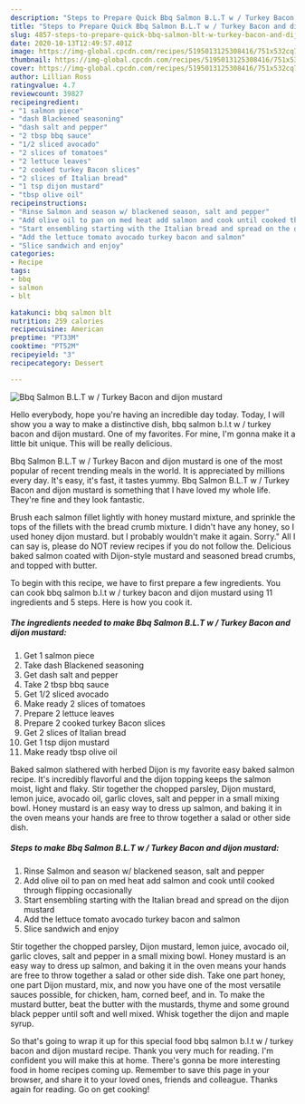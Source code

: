 ```yaml
---
description: "Steps to Prepare Quick Bbq Salmon B.L.T w / Turkey Bacon and dijon mustard"
title: "Steps to Prepare Quick Bbq Salmon B.L.T w / Turkey Bacon and dijon mustard"
slug: 4857-steps-to-prepare-quick-bbq-salmon-blt-w-turkey-bacon-and-dijon-mustard
date: 2020-10-13T12:49:57.401Z
image: https://img-global.cpcdn.com/recipes/5195013125308416/751x532cq70/bbq-salmon-blt-w-turkey-bacon-and-dijon-mustard-recipe-main-photo.jpg
thumbnail: https://img-global.cpcdn.com/recipes/5195013125308416/751x532cq70/bbq-salmon-blt-w-turkey-bacon-and-dijon-mustard-recipe-main-photo.jpg
cover: https://img-global.cpcdn.com/recipes/5195013125308416/751x532cq70/bbq-salmon-blt-w-turkey-bacon-and-dijon-mustard-recipe-main-photo.jpg
author: Lillian Ross
ratingvalue: 4.7
reviewcount: 39827
recipeingredient:
- "1 salmon piece"
- "dash Blackened seasoning"
- "dash salt and pepper"
- "2 tbsp bbq sauce"
- "1/2 sliced avocado"
- "2 slices of tomatoes"
- "2 lettuce leaves"
- "2 cooked turkey Bacon slices"
- "2 slices of Italian bread"
- "1 tsp dijon mustard"
- "tbsp olive oil"
recipeinstructions:
- "Rinse Salmon and season w/ blackened season, salt and pepper"
- "Add olive oil to pan on med heat add salmon and cook until cooked through flipping occasionally"
- "Start ensembling starting with the Italian bread and spread on the dijon mustard"
- "Add the lettuce tomato avocado turkey bacon and salmon"
- "Slice sandwich and enjoy"
categories:
- Recipe
tags:
- bbq
- salmon
- blt

katakunci: bbq salmon blt 
nutrition: 259 calories
recipecuisine: American
preptime: "PT33M"
cooktime: "PT52M"
recipeyield: "3"
recipecategory: Dessert

---
```



![Bbq Salmon B.L.T w / Turkey Bacon and dijon mustard](https://img-global.cpcdn.com/recipes/5195013125308416/751x532cq70/bbq-salmon-blt-w-turkey-bacon-and-dijon-mustard-recipe-main-photo.jpg)

Hello everybody, hope you're having an incredible day today. Today, I will show you a way to make a distinctive dish, bbq salmon b.l.t w / turkey bacon and dijon mustard. One of my favorites. For mine, I'm gonna make it a little bit unique. This will be really delicious.

Bbq Salmon B.L.T w / Turkey Bacon and dijon mustard is one of the most popular of recent trending meals in the world. It is appreciated by millions every day. It's easy, it's fast, it tastes yummy. Bbq Salmon B.L.T w / Turkey Bacon and dijon mustard is something that I have loved my whole life. They're fine and they look fantastic.

Brush each salmon fillet lightly with honey mustard mixture, and sprinkle the tops of the fillets with the bread crumb mixture. I didn&#39;t have any honey, so I used honey dijon mustard. but I probably wouldn&#39;t make it again. Sorry.&#34; All I can say is, please do NOT review recipes if you do not follow the. Delicious baked salmon coated with Dijon-style mustard and seasoned bread crumbs, and topped with butter.


To begin with this recipe, we have to first prepare a few ingredients. You can cook bbq salmon b.l.t w / turkey bacon and dijon mustard using 11 ingredients and 5 steps. Here is how you cook it.

<!--inarticleads1-->

##### The ingredients needed to make Bbq Salmon B.L.T w / Turkey Bacon and dijon mustard:

1. Get 1 salmon piece
1. Take dash Blackened seasoning
1. Get dash salt and pepper
1. Take 2 tbsp bbq sauce
1. Get 1/2 sliced avocado
1. Make ready 2 slices of tomatoes
1. Prepare 2 lettuce leaves
1. Prepare 2 cooked turkey Bacon slices
1. Get 2 slices of Italian bread
1. Get 1 tsp dijon mustard
1. Make ready tbsp olive oil


Baked salmon slathered with herbed Dijon is my favorite easy baked salmon recipe. It&#39;s incredibly flavorful and the dijon topping keeps the salmon moist, light and flaky. Stir together the chopped parsley, Dijon mustard, lemon juice, avocado oil, garlic cloves, salt and pepper in a small mixing bowl. Honey mustard is an easy way to dress up salmon, and baking it in the oven means your hands are free to throw together a salad or other side dish. 

<!--inarticleads2-->

##### Steps to make Bbq Salmon B.L.T w / Turkey Bacon and dijon mustard:

1. Rinse Salmon and season w/ blackened season, salt and pepper
1. Add olive oil to pan on med heat add salmon and cook until cooked through flipping occasionally
1. Start ensembling starting with the Italian bread and spread on the dijon mustard
1. Add the lettuce tomato avocado turkey bacon and salmon
1. Slice sandwich and enjoy


Stir together the chopped parsley, Dijon mustard, lemon juice, avocado oil, garlic cloves, salt and pepper in a small mixing bowl. Honey mustard is an easy way to dress up salmon, and baking it in the oven means your hands are free to throw together a salad or other side dish. Take one part honey, one part Dijon mustard, mix, and now you have one of the most versatile sauces possible, for chicken, ham, corned beef, and in. To make the mustard butter, beat the butter with the mustards, thyme and some ground black pepper until soft and well mixed. Whisk together the dijon and maple syrup. 

So that's going to wrap it up for this special food bbq salmon b.l.t w / turkey bacon and dijon mustard recipe. Thank you very much for reading. I'm confident you will make this at home. There's gonna be more interesting food in home recipes coming up. Remember to save this page in your browser, and share it to your loved ones, friends and colleague. Thanks again for reading. Go on get cooking!
